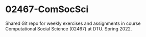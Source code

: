 # 02467-ComSocSci
Shared Git repo for weekly exercises and assignments in course Computational Social Science (02467) at DTU. Spring 2022.
